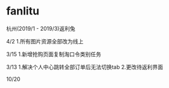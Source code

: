 ﻿# fanlitu
杭州(2019/1 - 2019/3)返利兔

4/2
1.所有图片资源全部改为线上

3/15
1.新增抢购页面复制淘口令类别任务

3/13
1.解决个人中心跳转全部订单后无法切换tab
2.更改待返利界面

10/20
